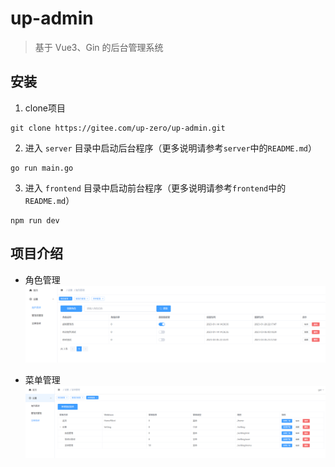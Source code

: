 # up-admin

> 基于 Vue3、Gin 的后台管理系统

## 安装

1. clone项目

```shell
git clone https://gitee.com/up-zero/up-admin.git
```

2. 进入 `server` 目录中启动后台程序（更多说明请参考`server`中的`README.md`）

```shell
go run main.go
```

3. 进入 `frontend` 目录中启动前台程序（更多说明请参考`frontend`中的`README.md`）

```shell
npm run dev
```

## 项目介绍

+ 角色管理
![img.png](doc/img/角色管理.png)

+ 菜单管理
![img.png](doc/img/菜单管理.png)
